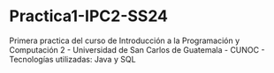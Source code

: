 # Practica1-IPC2-SS24
Primera practica del curso de Introducción a la Programación y Computación 2 - Universidad de San Carlos de Guatemala - CUNOC - Tecnologías utilizadas: Java y SQL
